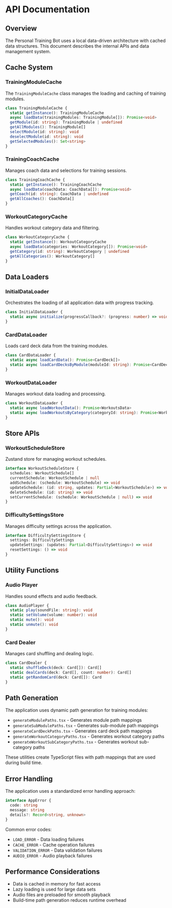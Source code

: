# API Documentation

## Overview

The Personal Training Bot uses a local data-driven architecture with cached data structures. This document describes the internal APIs and data management system.

## Cache System

### TrainingModuleCache

The `TrainingModuleCache` class manages the loading and caching of training modules.

```typescript
class TrainingModuleCache {
  static getInstance(): TrainingModuleCache
  async loadData(trainingModules: TrainingModule[]): Promise<void>
  getModule(id: string): TrainingModule | undefined
  getAllModules(): TrainingModule[]
  selectModule(id: string): void
  deselectModule(id: string): void
  getSelectedModules(): Set<string>
}
```

### TrainingCoachCache

Manages coach data and selections for training sessions.

```typescript
class TrainingCoachCache {
  static getInstance(): TrainingCoachCache
  async loadData(coachData: CoachData[]): Promise<void>
  getCoach(id: string): CoachData | undefined
  getAllCoaches(): CoachData[]
}
```

### WorkoutCategoryCache

Handles workout category data and filtering.

```typescript
class WorkoutCategoryCache {
  static getInstance(): WorkoutCategoryCache
  async loadData(categories: WorkoutCategory[]): Promise<void>
  getCategory(id: string): WorkoutCategory | undefined
  getAllCategories(): WorkoutCategory[]
}
```

## Data Loaders

### InitialDataLoader

Orchestrates the loading of all application data with progress tracking.

```typescript
class InitialDataLoader {
  static async initialize(progressCallback?: (progress: number) => void): Promise<void>
}
```

### CardDataLoader

Loads card deck data from the training modules.

```typescript
class CardDataLoader {
  static async loadCardData(): Promise<CardDeck[]>
  static async loadCardDecksByModule(moduleId: string): Promise<CardDeck[]>
}
```

### WorkoutDataLoader

Manages workout data loading and processing.

```typescript
class WorkoutDataLoader {
  static async loadWorkoutData(): Promise<WorkoutsData>
  static async loadWorkoutsByCategory(categoryId: string): Promise<WorkoutCategory[]>
}
```

## Store APIs

### WorkoutScheduleStore

Zustand store for managing workout schedules.

```typescript
interface WorkoutScheduleStore {
  schedules: WorkoutSchedule[]
  currentSchedule: WorkoutSchedule | null
  addSchedule: (schedule: WorkoutSchedule) => void
  updateSchedule: (id: string, updates: Partial<WorkoutSchedule>) => void
  deleteSchedule: (id: string) => void
  setCurrentSchedule: (schedule: WorkoutSchedule | null) => void
}
```

### DifficultySettingsStore

Manages difficulty settings across the application.

```typescript
interface DifficultySettingsStore {
  settings: DifficultySettings
  updateSettings: (updates: Partial<DifficultySettings>) => void
  resetSettings: () => void
}
```

## Utility Functions

### Audio Player

Handles sound effects and audio feedback.

```typescript
class AudioPlayer {
  static play(soundFile: string): void
  static setVolume(volume: number): void
  static mute(): void
  static unmute(): void
}
```

### Card Dealer

Manages card shuffling and dealing logic.

```typescript
class CardDealer {
  static shuffleDeck(deck: Card[]): Card[]
  static dealCards(deck: Card[], count: number): Card[]
  static getRandomCard(deck: Card[]): Card
}
```

## Path Generation

The application uses dynamic path generation for training modules:

- `generateModulePaths.tsx` - Generates module path mappings
- `generateSubModulePaths.tsx` - Generates sub-module path mappings  
- `generateCardDeckPaths.tsx` - Generates card deck path mappings
- `generateWorkoutCategoryPaths.tsx` - Generates workout category paths
- `generateWorkoutSubCategoryPaths.tsx` - Generates workout sub-category paths

These utilities create TypeScript files with path mappings that are used during build time.

## Error Handling

The application uses a standardized error handling approach:

```typescript
interface AppError {
  code: string
  message: string
  details?: Record<string, unknown>
}
```

Common error codes:
- `LOAD_ERROR` - Data loading failures
- `CACHE_ERROR` - Cache operation failures
- `VALIDATION_ERROR` - Data validation failures
- `AUDIO_ERROR` - Audio playback failures

## Performance Considerations

- Data is cached in memory for fast access
- Lazy loading is used for large data sets
- Audio files are preloaded for smooth playback
- Build-time path generation reduces runtime overhead

